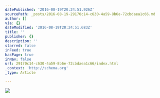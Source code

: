 ```yaml
---
datePublished: '2016-08-19T20:24:51.926Z'
sourcePath: _posts/2016-08-19-29170c14-c630-4a59-8b6e-72cbdaea1c66.md
author: []
via: {}
dateModified: '2016-08-19T20:24:51.683Z'
title: ''
publisher: {}
description: ''
starred: false
inFeed: true
hasPage: true
inNav: false
url: 29170c14-c630-4a59-8b6e-72cbdaea1c66/index.html
_context: 'http://schema.org'
_type: Article

---
```

![](https://the-grid-user-content.s3-us-west-2.amazonaws.com/3d2fe6de-d980-4153-be70-0543ec3e0787.jpg)